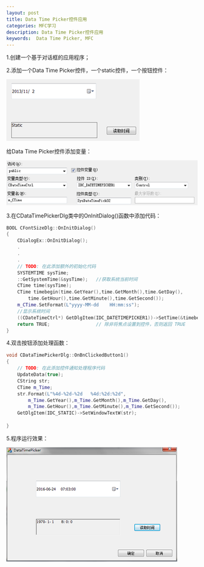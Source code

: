 ```yaml
---
layout: post 
title: Data Time Picker控件应用
categories: MFC学习
description: Data Time Picker控件应用
keywords:  Data Time Picker, MFC
---
```


1.创建一个基于对话框的应用程序；

2.添加一个Data Time Picker控件，一个static控件，一个按钮控件：


![](/images/posts/MFC/24.png)

给Data Time Picker控件添加变量：

![](/images/posts/MFC/25.png)

3.在CDataTimePickerDlg类中的OnInitDialog()函数中添加代码：

```cpp
BOOL CFontSizeDlg::OnInitDialog()
{
	CDialogEx::OnInitDialog();
	.
	.
	.
	// TODO: 在此添加额外的初始化代码
	SYSTEMTIME sysTime;
	::GetSystemTime(&sysTime);   //获取系统当前时间
	CTime time(sysTime);
	CTime timebegin(time.GetYear(),time.GetMonth(),time.GetDay(),
		time.GetHour(),time.GetMinute(),time.GetSecond());
	m_CTime.SetFormat(L"yyyy-MM-dd    HH:mm:ss");
	//显示系统时间
	((CDateTimeCtrl*) GetDlgItem(IDC_DATETIMEPICKER1))->SetTime(&timebegin);
	return TRUE;                 // 除非将焦点设置到控件，否则返回 TRUE
}
```

4.双击按钮添加处理函数：

```cpp
void CDataTimePickerDlg::OnBnClickedButton1()
{
	// TODO: 在此添加控件通知处理程序代码
	UpdateData(true);
	CString str;
	CTime m_Time;
	str.Format(L"%4d-%2d-%2d   %4d:%2d:%2d",
		m_Time.GetYear(),m_Time.GetMonth(),m_Time.GetDay(),
		m_Time.GetHour(),m_Time.GetMinute(),m_Time.GetSecond());
	GetDlgItem(IDC_STATIC)->SetWindowTextW(str);

}
```

5.程序运行效果：

![](/images/posts/MFC/26.png)

